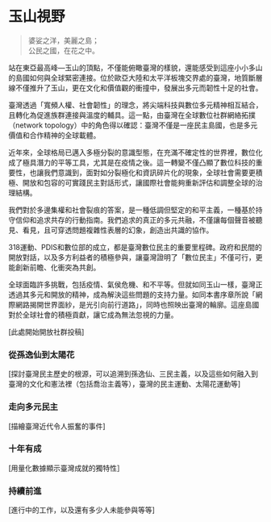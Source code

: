 # 玉山視野 

> 婆娑之洋，美麗之島；<br>
> 公民之國，在花之中。

站在東亞最高峰—玉山的頂點，不僅能俯瞰臺灣的樣貌，還能感受到這座小小多山的島國如何與全球緊密連接。位於歐亞大陸和太平洋板塊交界處的臺灣，地質斷層線不僅推升了玉山，更在文化和價值觀的衝撞中，發展出多元而韌性十足的社會。

臺灣透過「寬頻人權、社會韌性」的理念，將尖端科技與數位多元精神相互結合，且轉化為促進族群連接與溫度的輔具。這一點，由臺灣在全球數位社群網絡拓撲（network topology）中的角色得以確認：臺灣不僅是一座民主島國，也是多元價值和合作精神的全球載體。

近年來，全球格局已邁入多極分裂的意識型態，在充滿不確定性的世界裡，數位化成了極具潛力的平等工具，尤其是在疫情之後。這一轉變不僅凸顯了數位科技的重要性，也讓我們意識到，面對如分裂極化和資訊碎片化的現象，全球社會需要更積極、開放和包容的可實踐民主對話形式，讓國際社會能夠重新評估和調整全球的治理結構。

我們對於多邊集權和社會裂痕的答案，是一種低調但堅定的和平主義，一種基於持守信仰和追求共存的行動指南。我們追求的真正的多元共融，不僅讓每個聲音被聽見、看見，且可穿透問題複雜性表層的幻象，創造出共識的協作。

318運動、PDIS和數位部的成立，都是臺灣數位民主的重要里程碑。政府和民間的開放對話，以及多方利益者的積極參與，讓臺灣證明了「數位民主」不僅可行，更能創新前瞻、化衝突為共創。

全球面臨許多挑戰，包括疫情、氣侯危機、和不平等。但就如同玉山一樣，臺灣正透過其多元和開放的精神，成為解決這些問題的支持力量。如同本書序章所說「網際網路揭開世界面紗，是光引向前行道路」，同時也照映出臺灣的輪廓。這座島國對於全球社會的積極貢獻，讓它成為無法忽視的力量。

[此處開始開放社群投稿]

### 從孫逸仙到太陽花

[探討臺灣民主歷史的根源，可以追溯到孫逸仙、三民主義，以及這些如何融入到臺灣的文化和憲法裡（包括喬治主義等），臺灣的民主運動、太陽花運動等]

### 走向多元民主

[描繪臺灣近代令人振奮的事件]

### 十年有成

[用量化數據顯示臺灣成就的獨特性］

### 持續前進

[進行中的工作，以及還有多少人未能參與等等]
